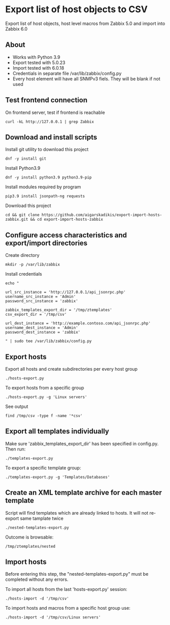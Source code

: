 # Export list of host objects to CSV

Export list of host objects, host level macros from Zabbix 5.0 and import into Zabbix 6.0

## About

* Works with Python 3.9
* Export tested with 5.0.23
* Import tested with 6.0.18
* Credentials in separate file /var/lib/zabbix/config.py
* Every host element will have all SNMPv3 fiels. They will be blank if not used

## Test frontend connection

On frontend server, test if frontend is reachable
```
curl -kL http://127.0.0.1 | grep Zabbix
```

## Download and install scripts

Install git utility to download this project
```
dnf -y install git
```

Install Python3.9
```
dnf -y install python3.9 python3.9-pip
```

Install modules required by program
```
pip3.9 install jsonpath-ng requests
```

Download this project
```
cd && git clone https://github.com/aigarskadikis/export-import-hosts-zabbix.git && cd export-import-hosts-zabbix
```

## Configure access characteristics and export/import directories

Create directory
```
mkdir -p /var/lib/zabbix
```

Install credentials
```
echo "

url_src_instance = 'http://127.0.0.1/api_jsonrpc.php'
username_src_instance = 'Admin'
password_src_instance = 'zabbix'

zabbix_templates_export_dir = '/tmp/ztemplates'
csv_export_dir = '/tmp/csv'

url_dest_instance = 'http://example.contoso.com/api_jsonrpc.php'
username_dest_instance = 'Admin'
password_dest_instance = 'zabbix'

" | sudo tee /var/lib/zabbix/config.py
```

## Export hosts

Export all hosts and create subdirectories per every host group
```
./hosts-export.py
```

To export hosts from a specific group
```
./hosts-export.py -g 'Linux servers'
```

See output
```
find /tmp/csv -type f -name '*csv'
```

## Export all templates individually

Make sure 'zabbix_templates_export_dir' has been specified in config.py. Then run:

```
./templates-export.py
```

To export a specific template group:
```
./templates-export.py -g 'Templates/Databases'
```

## Create an XML template archive for each master template

Script will find templates which are already linked to hosts. It will not re-export same tamplate twice
```
./nested-templates-export.py
```

Outcome is browsable:
```
/tmp/ztemplates/nested
```

## Import hosts

Before entering this step, the "nested-templates-export.py" must be completed without any errors.

To import all hosts from the last 'hosts-export.py' session:
```
./hosts-import -d '/tmp/csv'
```

To import hosts and macros from a specific host group use:
```
./hosts-import -d '/tmp/csv/Linux servers'
```

